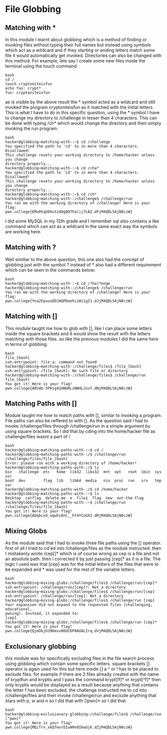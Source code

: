 # File Globbing
## Matching with *
In this module I learnt about globbing which is a method of finding or invoking files without typing their full names but instead using symbols which act as a wildcard and if they starting or ending letters match some file
it would automatically get invoked. Directories can also be changed with this method.
For example, lets say I create some new files inside the terminal using the touch command
~~~
bash
cd /
touch cryptoniteisfun
echo fun: crypt*
fun: cryptoniteisfun
~~~
as is visible by the above result the * symbol acted as a wildcard and still invoked the program cryptoniteisfun as it matched with the initial letters.
This is what I have to do in this specific question, using the * symbol I have to change my directory to /challenge in lesser than 4 characters.
This can be done with typing /ch* which would change the directory and then simply invoking the run program.
~~~
bash
hacker@globbing~matching-with-:~$ cd /challenge
You specified the path to 'cd' to in more than 4 characters. Disallowed!
This challenge resets your working directory to /home/hacker unless you change
directory properly...
hacker@globbing~matching-with-:~$ cd /cha*
You specified the path to 'cd' to in more than 4 characters. Disallowed!
This challenge resets your working directory to /home/hacker unless you change
directory properly...
hacker@globbing~matching-with-:~$ cd /ch*
hacker@globbing~matching-with-:/challenge$ /challenge/run
You ran me with the working directory of /challenge! Here is your flag:
pwn.college{EMu0tqXOXutz4OgQ97halij7LAZ.dFjM4QDL5AjN0czW}
~~~
I did some MySQL in my 12th grade and I remember sql also contains a like command which can act as a wildcard in the same exact way the symbols are working here.

## Matching with ?
Well similiar to the above question, this one also had the concept of globbing just with the symbol ? instead of *
also had a different requirement which can be seen in the commands below:
~~~
bash
hacker@globbing~matching-with-:~$ cd /?ha??enge
hacker@globbing~matching-with-:/challenge$ /challenge/run
You ran me with the working directory of /challenge! Here is your flag:
pwn.college{Yna2FpuusDOJAQPDeehiiWi1gI1.dJjM4QDL5AjN0czW}
~~~


## Matching with []
This module taught me how to glob with [], like I can place some letters inside the square brackets and it would show the result with the letters matching with those files.
so like the previous modules I did the same here in terms of globbing.
~~~
bash
file_[bash]
ssh-entrypoint: file_a: command not found
hacker@globbing~matching-with-:/challenge/files$ /file_[bash]
ssh-entrypoint: /file_[bash]: No such file or directory
hacker@globbing~matching-with-:/challenge/files$ /challenge/run file_[bash]
You got it! Here is your flag!
pwn.college{A0S46-3PKsg42mNURLzHWdLJozY.dNjM4QDL5AjN0czW}
~~~

## Matching Paths with []
Module taught me how to match paths with [], similar to invoking a program.
File paths can also be reffered to with [].
As the question said I had to invoke /challenge/files through /challenge/run in a simple argument by using square brackets.
So I did that by cding into the home/hacker file as challenge/files wasnt a part of /

~~~
bash
hacker@globbing~matching-paths-with-:~$ cd /
hacker@globbing~matching-paths-with-:/$ /challenge/run /challenge/files/file_[bash]
Error: please run with a working directory of /home/hacker!
hacker@globbing~matching-paths-with-:/$ ls
bin   challenge  etc   home  lib32  libx32  mnt  opt   root  sbin  sys  usr
boot  dev        flag  lib   lib64  media   nix  proc  run   srv   tmp  var
hacker@globbing~matching-paths-with-:/$ cd /home/hacker
hacker@globbing~matching-paths-with-:~$ ls
Desktop  catflag  delete_me  e  file1  flag  new  not-the-flag
hacker@globbing~matching-paths-with-:~$ /challenge/run /challenge/files/file_[bash]
You got it! Here is your flag!
pwn.college{AQqbcxO_oqwhi8nC__hf4YCoGX2.dRjM4QDL5AjN0czW}
~~~

## Mixing Globs
As the module said that I had to invoke three file paths using the [] operator.
first of all I tried to cd'ed into /challenge/files as the module instructed.
then I mistakenly wrote /cep[]* which is of course wrong as cep is a file and not an absolute path.
then i corrected it by just passing [cep]* as it is a file.
The logic I used was that [cep] was for the initial letters of the files that were to be expanded and * was used for the rest of the variable letters. 
~~~
bash
hacker@globbing~mixing-globs:/challenge/files$ /challenge/run/[cep]*
ssh-entrypoint: /challenge/run/[cep]*: Not a directory
hacker@globbing~mixing-globs:/challenge/files$ /challenge/run/[cep]
ssh-entrypoint: /challenge/run/[cep]: Not a directory
hacker@globbing~mixing-globs:/challenge/files$ /challenge/run [cep]
Your expansion did not expand to the requested files (challenging, educational,
pwning). Instead, it expanded to:
[cep]
hacker@globbing~mixing-globs:/challenge/files$ /challenge/run [cep]*
You got it! Here is your flag!
pwn.college{QjmOkjO396msv86UCDP8AUALIrq.dVjM4QDL5AjN0czW}
~~~


## Exclusionary globbing
this module was for specifically excluding files in the file search process using globbing which contain some specific letters.
square brackets [] operator is again used for this but here inside [] a ^ or ! has to be placed to exclude files.
for example if there are 2 files already created with the name of kryptfun and kryptis
and I pass the command krypt[!f]* or krypt[^f]* then only kryptis would be displayed as a result because anything that contains the letter f has been excluded.
the challenge instructed me to cd into /challenge/files and then invoke /challenge/run and exclude anything that stars with p, w and n so I did that with [!pwn]* so I did that.
~~~
bash
hacker@globbing~exclusionary-globbing:/challenge/files$ /challenge/run [^pwn]*
You got it! Here is your flag!
pwn.college{MQiTrn_xkQ7eorD1vAMv0IKwUjK.dZjM4QDL5AjN0czW}
~~~







